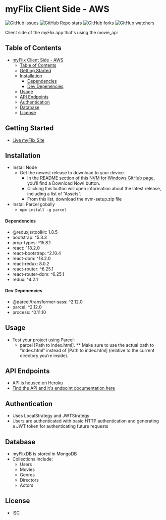 # myFlix Client Side - AWS
![GitHub issues](https://img.shields.io/github/issues/eahowell/myFlix-client?color=yellow)
![GitHub Repo stars](https://img.shields.io/github/stars/eahowell/myFlix-client)
![GitHub forks](https://img.shields.io/github/forks/eahowell/myFlix-client)
![GitHub watchers](https://img.shields.io/github/watchers/eahowell/myFlix-client)

 Client side of the myFlix app that's using the movie_api


## Table of Contents
- [myFlix Client Side - AWS](#myflix-client-side---aws)
  - [Table of Contents](#table-of-contents)
  - [Getting Started](#getting-started)
  - [Installation](#installation)
      - [Dependencies](#dependencies)
      - [Dev Depenencies](#dev-depenencies)
  - [Usage](#usage)
  - [API Endpoints](#api-endpoints)
  - [Authentication](#authentication)
  - [Database](#database)
  - [License](#license)

## Getting Started
- [Live myFlix Site](https://eahowell-myflix.netlify.app/)


## Installation
- Install Node
  - Get the newest release to download to your device. 
    - In the README section of this [NVM for Windows GitHub page](https://github.com/coreybutler/nvm-windows#readme), you’ll find a Download Now! button. 
    - Clicking this button will open information about the latest release, including a list of “Assets”. 
    - From this list, download the nvm-setup.zip file
- Install Parcel gobally
  - <code>npm install -g parcel</code>

#### Dependencies
- @reduxjs/toolkit: 1.8.5
- bootstrap: ^5.3.3
- prop-types: ^15.8.1
- react: ^18.2.0
- react-bootstrap: ^2.10.4
- react-dom: ^18.2.0
- react-redux: 8.0.2
- react-router: ^6.25.1
- react-router-dom: ^6.25.1
- redux: ^4.2.1

#### Dev Depenencies
- @parcel/transformer-sass: ^2.12.0
- parcel: ^2.12.0
- process: ^0.11.10

## Usage
- Test your project using Parcel: 
  - parcel [Path to index.html]. 
    ** Make sure to use the actual path to “index.html” instead of [Path to index.html] (relative to the current directory you’re inside).

## API Endpoints
- API is housed on Heroku
- [Find the API and it's endpoint documentation here](https://github.com/eahowell/movie_api/blob/main/README.md)

## Authentication
- Uses LocalStrategy and JWTStrategy
- Users are authenticated with basic HTTP authentication and generating a JWT token for authenticating future requests

## Database
- myFlixDB is stored in MongoDB
- Collections include:
  - Users
  - Movies
  - Genres
  - Directors
  - Actors
  
## License
- ISC
